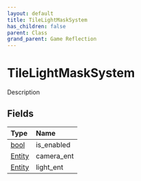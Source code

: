 ```yaml
---
layout: default
title: TileLightMaskSystem
has_children: false
parent: Class
grand_parent: Game Reflection
---
```

# TileLightMaskSystem
Description 

## Fields

| Type | Name |
|:----------|:--------------|
| [bool](/riftbreaker-wiki/docs/game-reflection/components/bool/) | is_enabled |
| [Entity](/riftbreaker-wiki/docs/game-reflection/classes/entity/) | camera_ent |
| [Entity](/riftbreaker-wiki/docs/game-reflection/classes/entity/) | light_ent |

